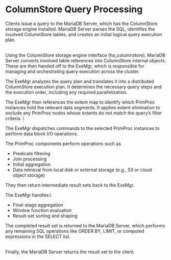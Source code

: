 # ColumnStore Query Processing

Clients issue a query to the MariaDB Server, which has the ColumnStore storage engine installed. MariaDB Server parses the SQL, identifies the involved ColumnStore tables, and creates an initial logical query execution plan.

\
Using the ColumnStore storage engine interface (ha\_columnstore), MariaDB Server converts involved table references into ColumnStore internal objects. These are then handed off to the ExeMgr, which is responsible for managing and orchestrating query execution across the cluster.

The ExeMgr analyzes the query plan and translates it into a distributed ColumnStore execution plan. It determines the necessary query steps and the execution order, including any required parallelization.

The ExeMgr then references the extent map to identify which PrimProc instances hold the relevant data segments. It applies extent elimination to exclude any PrimProc nodes whose extents do not match the query’s filter criteria.\


The ExeMgr dispatches commands to the selected PrimProc instances to perform data block I/O operations.

The PrimProc components perform operations such as



* Predicate filtering
* Join processing
* Initial aggregation
* Data retrieval from local disk or external storage (e.g., S3 or cloud object storage)

They then return intermediate result sets back to the ExeMgr.

The ExeMgr handles:\


* Final-stage aggregation
* Window function evaluation
* Result-set sorting and shaping

The completed result set is returned to the MariaDB Server, which performs any remaining SQL operations like ORDER BY, LIMIT, or computed expressions in the SELECT list.

\
Finally, the MariaDB Server returns the result set to the client.

